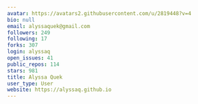 ```yaml
---
avatar: https://avatars2.githubusercontent.com/u/2819448?v=4
bio: null
email: alyssaquek@gmail.com
followers: 249
following: 17
forks: 307
login: alyssaq
open_issues: 41
public_repos: 114
stars: 981
title: Alyssa Quek
user_type: User
website: https://alyssaq.github.io
---
```

